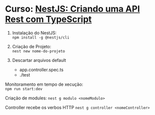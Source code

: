 # **Curso**: [NestJS: Criando uma API Rest com TypeScript](https://cursos.alura.com.br/course/nestjs-api-rest-typescript)

1. Instalação do NestJS:   
  `npm install -g @nestjs/cli`

2. Criação de Projeto:   
   `nest new nome-do-projeto`

3. Descartar arquivos default
   * app.controller.spec.ts
   * ./test


Monitoramento em tempo de xecução:   
`npm run start:dev`


Criação de modules: 
`nest g modulo <nomeModulo>`

Controller recebe os verbos HTTP
`nest g controller <nomeController>`
